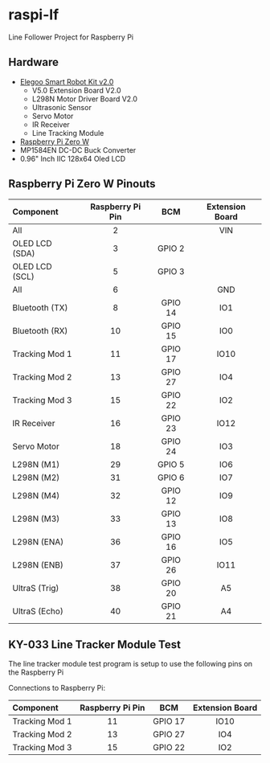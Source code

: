 # raspi-lf
Line Follower Project for Raspberry Pi

## Hardware
* [Elegoo Smart Robot Kit v2.0](https://www.elegoo.com/product/elegoo-uno-project-upgraded-smart-robot-car-kit-v2-0/)
  * V5.0 Extension Board V2.0
  * L298N Motor Driver Board V2.0
  * Ultrasonic Sensor
  * Servo Motor
  * IR Receiver
  * Line Tracking Module
* [Raspberry Pi Zero W](https://www.raspberrypi.org/products/raspberry-pi-zero-w/)
* MP1584EN DC-DC Buck Converter
* 0.96" Inch IIC 128x64 Oled LCD

## Raspberry Pi Zero W Pinouts

| Component      | Raspberry Pi Pin | BCM    | Extension Board |
|:---------------|:----------------:|:------:|:---------------:|
| All            | 2                |        | VIN             |
| OLED LCD (SDA) | 3                | GPIO 2 |                 |
| OLED LCD (SCL) | 5                | GPIO 3 |                 |
| All            | 6                |        | GND             |
| Bluetooth (TX) | 8                | GPIO 14| IO1             |
| Bluetooth (RX) | 10               | GPIO 15| IO0             |
| Tracking Mod 1 | 11               | GPIO 17| IO10            |
| Tracking Mod 2 | 13               | GPIO 27| IO4             |
| Tracking Mod 3 | 15               | GPIO 22| IO2             |
| IR Receiver    | 16               | GPIO 23| IO12            |
| Servo Motor    | 18               | GPIO 24| IO3             |
| L298N (M1)     | 29               | GPIO 5 | IO6             |
| L298N (M2)     | 31               | GPIO 6 | IO7             |
| L298N (M4)     | 32               | GPIO 12| IO9             |
| L298N (M3)     | 33               | GPIO 13| IO8             |
| L298N (ENA)    | 36               | GPIO 16| IO5             |
| L298N (ENB)    | 37               | GPIO 26| IO11            |
| UltraS (Trig)  | 38               | GPIO 20| A5              |
| UltraS (Echo)  | 40               | GPIO 21| A4              |

## KY-033 Line Tracker Module Test
The line tracker module test program is setup to use the following pins on the Raspberry Pi

Connections to Raspberry Pi:

| Component      | Raspberry Pi Pin | BCM    | Extension Board |
|:---------------|:----------------:|:------:|:---------------:|
| Tracking Mod 1 | 11               | GPIO 17| IO10            |
| Tracking Mod 2 | 13               | GPIO 27| IO4             |
| Tracking Mod 3 | 15               | GPIO 22| IO2             |
